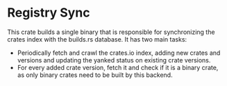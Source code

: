 # Registry Sync

This crate builds a single binary that is responsible for synchronizing the
crates index with the builds.rs database. It has two main tasks:

- Periodically fetch and crawl the crates.io index, adding new crates and
  versions and updating the yanked status on existing crate versions.
- For every added crate version, fetch it and check if it is a binary
  crate, as only binary crates need to be built by this backend. 

